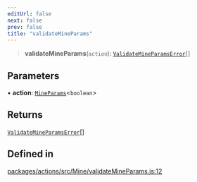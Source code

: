 ```yaml
---
editUrl: false
next: false
prev: false
title: "validateMineParams"
---
```


> **validateMineParams**(`action`): [`ValidateMineParamsError`](/reference/tevm/actions/type-aliases/validatemineparamserror/)[]

## Parameters

• **action**: [`MineParams`](/reference/tevm/actions/type-aliases/mineparams/)\<`boolean`\>

## Returns

[`ValidateMineParamsError`](/reference/tevm/actions/type-aliases/validatemineparamserror/)[]

## Defined in

[packages/actions/src/Mine/validateMineParams.js:12](https://github.com/evmts/tevm-monorepo/blob/main/packages/actions/src/Mine/validateMineParams.js#L12)
